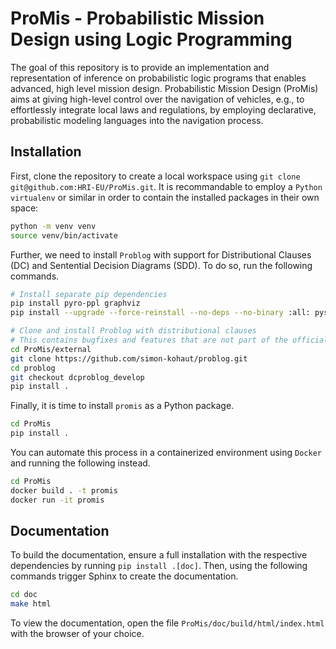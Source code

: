 # ProMis - Probabilistic Mission Design using Logic Programming

The goal of this repository is to provide an implementation and representation of inference on probabilistic logic programs that enables advanced, high level mission design.
Probabilistic Mission Design (ProMis) aims at giving high-level control over the navigation of vehicles, e.g., to effortlessly integrate local laws and regulations, by employing declarative, probabilistic modeling languages into the navigation process. 

## Installation

First, clone the repository to create a local workspace using `git clone git@github.com:HRI-EU/ProMis.git`.
It is recommandable to employ a `Python virtualenv` or similar in order to contain the installed packages in their own space:

```bash
python -m venv venv
source venv/bin/activate
```

Further, we need to install `Problog` with support for Distributional Clauses (DC) and Sentential Decision Diagrams (SDD).
To do so, run the following commands.

```bash
# Install separate pip dependencies
pip install pyro-ppl graphviz
pip install --upgrade --force-reinstall --no-deps --no-binary :all: pysdd

# Clone and install Problog with distributional clauses
# This contains bugfixes and features that are not part of the official release yet
cd ProMis/external
git clone https://github.com/simon-kohaut/problog.git
cd problog 
git checkout dcproblog_develop
pip install .
```

Finally, it is time to install `promis` as a Python package.

```bash
cd ProMis
pip install .
```

You can automate this process in a containerized environment using `Docker` and running the following instead.

```bash
cd ProMis
docker build . -t promis
docker run -it promis
```

## Documentation

To build the documentation, ensure a full installation with the respective dependencies by running `pip install .[doc]`.
Then, using the following commands trigger Sphinx to create the documentation.

```bash
cd doc
make html
```

To view the documentation, open the file `ProMis/doc/build/html/index.html` with the browser of your choice.
